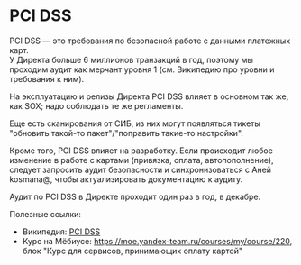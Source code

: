 # PCI DSS

PCI DSS &mdash; это требования по безопасной работе с данными платежных карт.  
У Директа больше 6 миллионов транзакций в год, поэтому мы проходим аудит как мерчант уровня 1 (см. Википедию про уровни и требования к ним).

На эксплуатацию и релизы Директа PCI DSS влияет в основном так же, как SOX; надо соблюдать те же регламенты. 

Еще есть сканирования от СИБ, из них могут появляться тикеты "обновить такой-то пакет"/"поправить такие-то настройки".

Кроме того, PCI DSS влияет на разработку.
Если происходит любое изменение в работе с картами (привязка, оплата, автопополнение),
следует запросить аудит безопасности и синхронизоваться с Аней kosmana@,
чтобы актуализировать документацию к аудиту.

Аудит по PCI DSS в Директе проходит один раз в год, в декабре. 

Полезные ссылки:

- Википедия: [PCI DSS](https://ru.wikipedia.org/wiki/PCI_DSS)
- Курс на Мёбиусе: <https://moe.yandex-team.ru/courses/my/course/220>, блок "Курс для сервисов, принимающих оплату картой"

